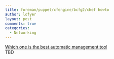 ```yaml
---
title: foreman/puppet/cfengine/bcfg2/chef howto
author: lofyer
layout: post
comments: true
categories:
  - Networking
---
```

<a href="http://uberblo.gs/2012/06/cfengine-bcfg2-chef-and-puppet" title="cfengine-bcfg2-chef-and-puppet" target="_blank">Which one is the best automatic management tool</a>  
TBD